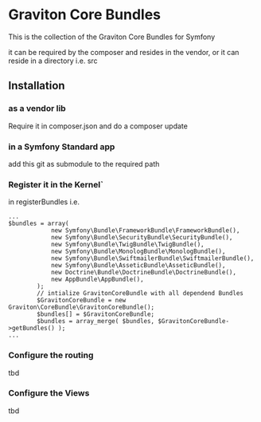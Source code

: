 # Graviton Core Bundles
This is the collection of the Graviton Core Bundles for Symfony

it can be required by the composer and resides in the vendor,
or it can reside in a directory i.e. src

## Installation
### as a vendor lib
Require it in composer.json and do a composer update
### in a Symfony Standard app
add this git as submodule to the required path
### Register it in the Kernel`
in registerBundles i.e.
```
...
$bundles = array(
            new Symfony\Bundle\FrameworkBundle\FrameworkBundle(),
            new Symfony\Bundle\SecurityBundle\SecurityBundle(),
            new Symfony\Bundle\TwigBundle\TwigBundle(),
            new Symfony\Bundle\MonologBundle\MonologBundle(),
            new Symfony\Bundle\SwiftmailerBundle\SwiftmailerBundle(),
            new Symfony\Bundle\AsseticBundle\AsseticBundle(),
            new Doctrine\Bundle\DoctrineBundle\DoctrineBundle(),
            new AppBundle\AppBundle(),
        );
        // intialize GravitonCoreBundle with all dependend Bundles
        $GravitonCoreBundle = new Graviton\CoreBundle\GravitonCoreBundle();
        $bundles[] = $GravitonCoreBundle;
        $bundles = array_merge( $bundles, $GravitonCoreBundle->getBundles() );
...
```
### Configure the routing
tbd
### Configure the Views
tbd


